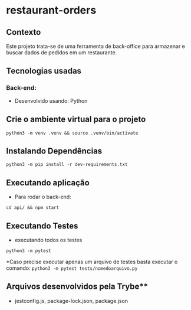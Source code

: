 # restaurant-orders

## Contexto
Este projeto trata-se de uma ferramenta de back-office para armazenar e buscar dados de pedidos em um restaurante.

## Tecnologias usadas

### Back-end:
- Desenvolvido usando: Python
## Crie o ambiente virtual para o projeto
```
python3 -m venv .venv && source .venv/bin/activate
```
## Instalando Dependências
```
python3 -m pip install -r dev-requirements.txt
```
## Executando aplicação
* Para rodar o back-end:
```
cd api/ && npm start
```

## Executando Testes
* executando todos os testes
 ```
 python3 -m pytest
```
*Caso precise executar apenas um arquivo de testes basta executar o comando:
    ```
    python3 -m pytest tests/nomedoarquivo.py
    ```
## Arquivos desenvolvidos pela Trybe**
- jestconfig.js, package-lock.json, package.json
